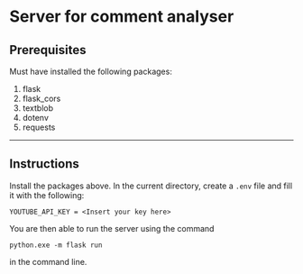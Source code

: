 # Server for comment analyser

## Prerequisites
Must have installed the following packages:
1. flask
2. flask_cors
3. textblob
4. dotenv
5. requests
---
## Instructions

Install the packages above. In the current directory, create a `.env` file and fill it
with the following:

```
YOUTUBE_API_KEY = <Insert your key here>
```

You are then able to run the server using the command
```
python.exe -m flask run
```
in the command line.